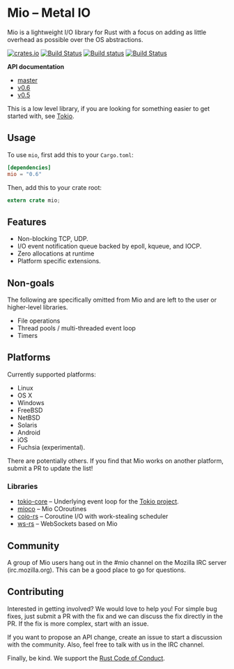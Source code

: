 # Mio – Metal IO

Mio is a lightweight I/O library for Rust with a focus on adding as little
overhead as possible over the OS abstractions.

[![crates.io](http://meritbadge.herokuapp.com/mio)](https://crates.io/crates/mio)
[![Build Status](https://travis-ci.org/carllerche/mio.svg?branch=master)](https://travis-ci.org/carllerche/mio)
[![Build status](https://ci.appveyor.com/api/projects/status/ok90r1tcgkyndnvw/branch/master?svg=true)](https://ci.appveyor.com/project/carllerche/mio/branch/master)
[![Build Status](https://api.cirrus-ci.com/github/carllerche/mio.svg)](https://cirrus-ci.com/github/carllerche/mio)

**API documentation**

* [master](https://carllerche.github.io/mio)
* [v0.6](https://docs.rs/mio/^0.6)
* [v0.5](https://docs.rs/mio/^0.5)

This is a low level library, if you are looking for something easier to get
started with, see [Tokio](https://tokio.rs).

## Usage

To use `mio`, first add this to your `Cargo.toml`:

```toml
[dependencies]
mio = "0.6"
```

Then, add this to your crate root:

```rust
extern crate mio;
```

## Features

* Non-blocking TCP, UDP.
* I/O event notification queue backed by epoll, kqueue, and IOCP.
* Zero allocations at runtime
* Platform specific extensions.

## Non-goals

The following are specifically omitted from Mio and are left to the user
or higher-level libraries.

* File operations
* Thread pools / multi-threaded event loop
* Timers

## Platforms

Currently supported platforms:

* Linux
* OS X
* Windows
* FreeBSD
* NetBSD
* Solaris
* Android
* iOS
* Fuchsia (experimental).

There are potentially others. If you find that Mio works on another
platform, submit a PR to update the list!

### Libraries

* [tokio-core](https://github.com/tokio-rs/tokio-core) – Underlying event loop
  for the [Tokio project](https://github.com/tokio-rs/tokio).
* [mioco](https://github.com/dpc/mioco) – Mio COroutines
* [coio-rs](https://github.com/zonyitoo/coio-rs) – Coroutine I/O with work-stealing scheduler
* [ws-rs](https://github.com/housleyjk/ws-rs) – WebSockets based on Mio

## Community

A group of Mio users hang out in the #mio channel on the Mozilla IRC
server (irc.mozilla.org). This can be a good place to go for questions.

## Contributing

Interested in getting involved? We would love to help you! For simple
bug fixes, just submit a PR with the fix and we can discuss the fix
directly in the PR. If the fix is more complex, start with an issue.

If you want to propose an API change, create an issue to start a
discussion with the community. Also, feel free to talk with us in the
IRC channel.

Finally, be kind. We support the [Rust Code of Conduct](https://www.rust-lang.org/conduct.html).
